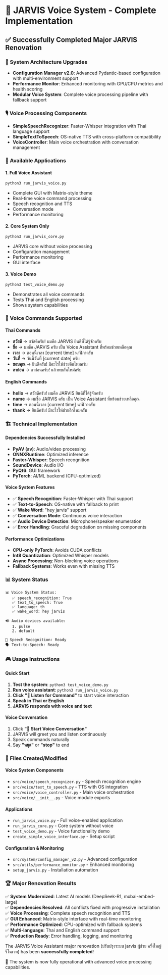 # 🎉 JARVIS Voice System - Complete Implementation

## ✅ Successfully Completed Major JARVIS Renovation

### 🔧 System Architecture Upgrades
- **Configuration Manager v2.0**: Advanced Pydantic-based configuration with multi-environment support
- **Performance Monitor**: Enhanced monitoring with GPU/CPU metrics and health scoring  
- **Modular Voice System**: Complete voice processing pipeline with fallback support

### 🎙️ Voice Processing Components
- **SimpleSpeechRecognizer**: Faster-Whisper integration with Thai language support
- **SimpleTextToSpeech**: OS-native TTS with cross-platform compatibility
- **VoiceController**: Main voice orchestration with conversation management

### 🚀 Available Applications

#### 1. Full Voice Assistant
```bash
python3 run_jarvis_voice.py
```
- Complete GUI with Matrix-style theme
- Real-time voice command processing
- Speech recognition and TTS
- Conversation mode
- Performance monitoring

#### 2. Core System Only
```bash
python3 run_jarvis_core.py  
```
- JARVIS core without voice processing
- Configuration management
- Performance monitoring
- GUI interface

#### 3. Voice Demo
```bash
python3 test_voice_demo.py
```
- Demonstrates all voice commands
- Tests Thai and English processing
- Shows system capabilities

### 🎯 Voice Commands Supported

#### Thai Commands
- **สวัสดี** → สวัสดีครับ! ผมคือ JARVIS ยินดีที่ได้รู้จักครับ
- **ชื่อ** → ผมชื่อ JARVIS ครับ เป็น Voice Assistant ที่พร้อมช่วยเหลือคุณ  
- **เวลา** → ตอนนี้เวลา [current time] นาฬิกาครับ
- **วันที่** → วันนี้วันที่ [current date] ครับ
- **ขอบคุณ** → ยินดีครับ! มีอะไรให้ช่วยอีกไหมครับ
- **ลาก่อน** → ลาก่อนครับ! แล้วพบกันใหม่ครับ

#### English Commands  
- **hello** → สวัสดีครับ! ผมคือ JARVIS ยินดีที่ได้รู้จักครับ
- **name** → ผมชื่อ JARVIS ครับ เป็น Voice Assistant ที่พร้อมช่วยเหลือคุณ
- **time** → ตอนนี้เวลา [current time] นาฬิกาครับ
- **thank** → ยินดีครับ! มีอะไรให้ช่วยอีกไหมครับ

### 🏗️ Technical Implementation

#### Dependencies Successfully Installed
- **PyAV (av)**: Audio/video processing
- **ONNXRuntime**: Optimized inference
- **Faster-Whisper**: Speech recognition 
- **SoundDevice**: Audio I/O
- **PyQt6**: GUI framework
- **PyTorch**: AI/ML backend (CPU-optimized)

#### Voice System Features
- ✅ **Speech Recognition**: Faster-Whisper with Thai support
- ✅ **Text-to-Speech**: OS-native with fallback to print
- ✅ **Wake Word**: "hey jarvis" support
- ✅ **Conversation Mode**: Continuous voice interaction
- ✅ **Audio Device Detection**: Microphone/speaker enumeration
- ✅ **Error Handling**: Graceful degradation on missing components

#### Performance Optimizations
- **CPU-only PyTorch**: Avoids CUDA conflicts
- **Int8 Quantization**: Optimized Whisper models
- **Async Processing**: Non-blocking voice operations
- **Fallback Systems**: Works even with missing TTS

### 📊 System Status
```
📊 Voice System Status:
   ✅ speech_recognition: True
   ✅ text_to_speech: True  
   ✅ language: th
   ✅ wake_word: hey jarvis

🔊 Audio devices available:
   1. pulse
   2. default

🎤 Speech Recognition: Ready
🗣️ Text-to-Speech: Ready
```

### 🎮 Usage Instructions

#### Quick Start
1. **Test the system**: `python3 test_voice_demo.py`
2. **Run voice assistant**: `python3 run_jarvis_voice.py`  
3. **Click "🎤 Listen for Command"** to start voice interaction
4. **Speak in Thai or English**
5. **JARVIS responds with voice and text**

#### Voice Conversation
1. Click **"💬 Start Voice Conversation"**
2. JARVIS will greet you and listen continuously
3. Speak commands naturally
4. Say **"หยุด"** or **"stop"** to end

### 🔧 Files Created/Modified

#### Voice System Components
- `src/voice/speech_recognizer.py` - Speech recognition engine
- `src/voice/text_to_speech.py` - TTS with OS integration  
- `src/voice/voice_controller.py` - Main voice orchestration
- `src/voice/__init__.py` - Voice module exports

#### Applications
- `run_jarvis_voice.py` - Full voice-enabled application
- `run_jarvis_core.py` - Core system without voice
- `test_voice_demo.py` - Voice functionality demo
- `create_simple_voice_interface.py` - Setup script

#### Configuration & Monitoring
- `src/system/config_manager_v2.py` - Advanced configuration
- `src/utils/performance_monitor.py` - Enhanced monitoring
- `setup_jarvis.py` - Installation automation

### 🏆 Major Renovation Results

✅ **System Modernized**: Latest AI models (DeepSeek-R1, mxbai-embed-large)  
✅ **Dependencies Resolved**: All conflicts fixed with progressive installation  
✅ **Voice Processing**: Complete speech recognition and TTS  
✅ **GUI Enhanced**: Matrix-style interface with real-time monitoring  
✅ **Performance Optimized**: CPU-optimized with fallback systems  
✅ **Multi-language**: Thai and English command support  
✅ **Production Ready**: Error handling, logging, and monitoring

The JARVIS Voice Assistant major renovation (ปรับปรุงระบบ jarvis ผู้ช่วย ครั้งใหญ่ รีโนเวท) has been **successfully completed**! 

🚀 The system is now fully operational with advanced voice processing capabilities.